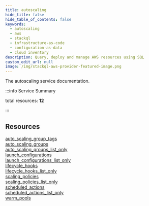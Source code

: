 ```yaml
---
title: autoscaling
hide_title: false
hide_table_of_contents: false
keywords:
  - autoscaling
  - aws
  - stackql
  - infrastructure-as-code
  - configuration-as-data
  - cloud inventory
description: Query, deploy and manage AWS resources using SQL
custom_edit_url: null
image: /img/stackql-aws-provider-featured-image.png
---
```


The autoscaling service documentation.

:::info Service Summary

<div class="row">
<div class="providerDocColumn">
<span>total resources:&nbsp;<b>12</b></span><br />
</div>
</div>

:::

## Resources
<div class="row">
<div class="providerDocColumn">
<a href="/services/autoscaling/auto_scaling_group_tags/">auto_scaling_group_tags</a><br />
<a href="/services/autoscaling/auto_scaling_groups/">auto_scaling_groups</a><br />
<a href="/services/autoscaling/auto_scaling_groups_list_only/">auto_scaling_groups_list_only</a><br />
<a href="/services/autoscaling/launch_configurations/">launch_configurations</a><br />
<a href="/services/autoscaling/launch_configurations_list_only/">launch_configurations_list_only</a><br />
<a href="/services/autoscaling/lifecycle_hooks/">lifecycle_hooks</a>
</div>
<div class="providerDocColumn">
<a href="/services/autoscaling/lifecycle_hooks_list_only/">lifecycle_hooks_list_only</a><br />
<a href="/services/autoscaling/scaling_policies/">scaling_policies</a><br />
<a href="/services/autoscaling/scaling_policies_list_only/">scaling_policies_list_only</a><br />
<a href="/services/autoscaling/scheduled_actions/">scheduled_actions</a><br />
<a href="/services/autoscaling/scheduled_actions_list_only/">scheduled_actions_list_only</a><br />
<a href="/services/autoscaling/warm_pools/">warm_pools</a>
</div>
</div>